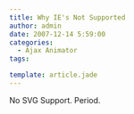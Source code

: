 ```yaml
---
title: Why IE's Not Supported
author: admin
date: 2007-12-14 5:59:00
categories:
  - Ajax Animator
tags: 

template: article.jade
---
```


No SVG Support. Period.
